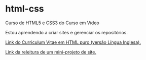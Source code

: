# html-css
Curso de HTML5 e CSS3 do Curso em Vídeo

Estou aprendendo a criar sites e gerenciar os repositórios.

<a target="blank"  href= "https://caetanoborgessartori.github.io/html-css/modulo%20I/desafios/desafio.brunildson/curriculum.html"> Link do Curriculum Vitae em HTML puro (versão Língua Inglesa).</a> 

<a target= "blank" href= "https://caetanoborgessartori.github.io/html-css/modulo%20II/desafios/desafio10/android.html">Link da releitura de um mini-projeto de site.</a>
